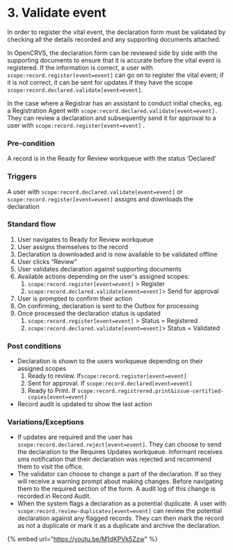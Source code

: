 # 3. Validate event

In order to register the vital event, the declaration form must be validated by checking all the details recorded and any supporting documents attached.

In OpenCRVS, the declaration form can be reviewed side by side with the supporting documents to ensure that it is accurate before the vital event is registered. If the information is correct, a user with `scope:record.register[event=event]` can go on to register the vital event; if it is not correct, it can be sent for updates if they have the scope `scope:record.declared.validate[event=event]`.

In the case where a Registrar has an assistant to conduct initial checks, eg. a Registration Agent with `scope:record.declared.validate[event=event].` They can review a declaration and subsequently send it for approval to a user with `scope:record.register[event=event]` .

### **Pre-condition**

A record is in the Ready for Review workqueue with the status ‘Declared’

### **Triggers**

A user with `scope:record.declared.validate[event=event]` or `scope:record.register[event=event]` assigns and downloads the declaration

### **Standard flow**

1. User navigates to Ready for Review workqueue
2. User assigns themselves to the record
3. Declaration is downloaded and is now available to be validated offline
4. User clicks “Review”
5. User validates declaration against supporting documents
6. Available actions depending on the user's assigned scopes:
   1. `scope:record.register[event=event]` > Register
   2. `scope:record.declared.validate[event=event]`> Send for approval
7. User is prompted to confirm their action
8. On confirming, declaration is sent to the Outbox for processing
9. Once processed the declaration status is updated
   1. `scope:record.register[event=event]` > Status = Registered
   2. `scope:record.declared.validate[event=event]`> Status = Validated

### **Post conditions**

* Declaration is shown to the users workqueue depending on their assigned scopes
  1. Ready to review. If`scope:record.register[event=event]`
  2. Sent for approval. If `scope:record.declared[event=event]`
  3. Ready to Print. If `scope:record.registrered.print&issue-certified-copies[event=event]`
* Record audit is updated to show the last action

### **Variations/Exceptions**

* If updates are required and the user has `scope:record.declared.reject[event=event]`. They can choose to send the declaration to the Requires Updates workqueue. Informant receives sms notification that their declaration was rejected and recommend them to visit the office.
* The validator can choose to change a part of the declaration. If so they will receive a warning prompt about making changes. Before navigating them to the required section of the form. A audit log of this change is recorded in Record Audit.
* When the system flags a declaration as a potential duplicate. A user with `scope:record.review-duplicates[event=event]` can review the potential declaration against any flagged records. They can then mark the record as not a duplicate or mark it as a duplicate and archive the declaration.

{% embed url="https://youtu.be/M1dKPVk5Zzw" %}
